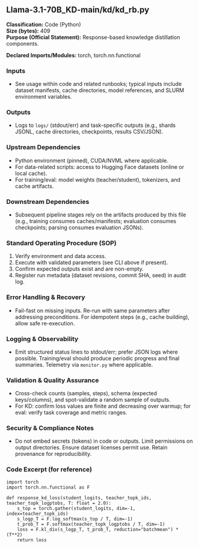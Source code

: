 ## Llama-3.1-70B_KD-main/kd/kd_rb.py

**Classification:** Code (Python)  
**Size (bytes):** 409  
**Purpose (Official Statement):** Response-based knowledge distillation components.

**Declared Imports/Modules:** torch, torch.nn.functional

### Inputs
- See usage within code and related runbooks; typical inputs include dataset manifests, cache directories, model references, and SLURM environment variables.

### Outputs
- Logs to `logs/` (stdout/err) and task-specific outputs (e.g., shards JSONL, cache directories, checkpoints, results CSV/JSON).

### Upstream Dependencies
- Python environment (pinned), CUDA/NVML where applicable.
- For data-related scripts: access to Hugging Face datasets (online or local cache).
- For training/eval: model weights (teacher/student), tokenizers, and cache artifacts.

### Downstream Dependencies
- Subsequent pipeline stages rely on the artifacts produced by this file (e.g., training consumes caches/manifests; evaluation consumes checkpoints; parsing consumes evaluation JSONs).

### Standard Operating Procedure (SOP)
1. Verify environment and data access.
2. Execute with validated parameters (see CLI above if present).
3. Confirm expected outputs exist and are non-empty.
4. Register run metadata (dataset revisions, commit SHA, seed) in audit log.

### Error Handling & Recovery
- Fail-fast on missing inputs. Re-run with same parameters after addressing preconditions. For idempotent steps (e.g., cache building), allow safe re-execution.

### Logging & Observability
- Emit structured status lines to stdout/err; prefer JSON logs where possible. Training/eval should produce periodic progress and final summaries. Telemetry via `monitor.py` where applicable.

### Validation & Quality Assurance
- Cross-check counts (samples, steps), schema (expected keys/columns), and spot-validate a random sample of outputs.
- For KD: confirm loss values are finite and decreasing over warmup; for eval: verify task coverage and metric ranges.

### Security & Compliance Notes
- Do not embed secrets (tokens) in code or outputs. Limit permissions on output directories. Ensure dataset licenses permit use. Retain provenance for reproducibility.

### Code Excerpt (for reference)
```
import torch
import torch.nn.functional as F

def response_kd_loss(student_logits, teacher_topk_ids, teacher_topk_logptobs, T: float = 2.0):
    s_top = torch.gather(student_logits, dim=-1, index=teacher_topk_ids)
    s_logp_T = F.log_softmax(s_top / T, dim=-1)
    t_prob_T = F.softmax(teacher_topk_logptobs / T, dim=-1)
    loss = F.kl_div(s_logp_T, t_prob_T, reduction="batchmean") * (T**2)
    return loss
```